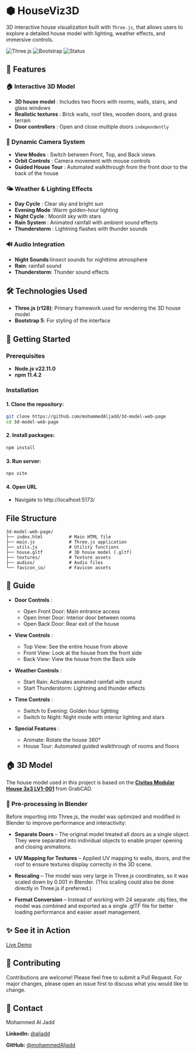 # ⬢ HouseViz3D

3D interactive house visualization built with `Three.js`, that allows users to explore a detailed house model with lighting, weather effects, and immersive controls.

![Three.js](https://img.shields.io/badge/Three.js-r179-cyan)
![Bootstrap](https://img.shields.io/badge/Bootstrap-5-green)
![Status](https://img.shields.io/badge/Status-Live%20Demo-brightgreen)



## 🌟 Features

### 🏠 Interactive 3D Model

- **3D house model** : Includes two floors with rooms, walls, stairs, and glass windows
- **Realistic textures** : Brick walls, roof tiles, wooden doors, and grass terrain
- **Door controllers** : Open and close multiple doors `independently`


### 🎥 Dynamic Camera System

- **View Modes** : Switch between Front, Top, and Back views
- **Orbit Controls** : Camera movement with mouse controls
- **Guided House Tour** : Automated walkthrough from the front door to the back of the house

### 🌤️ Weather & Lighting Effects


- **Day Cycle** : Clear sky and bright sun
- **Evening Mode** :Warm golden-hour lighting
- **Night Cycle** : Moonlit sky with stars
- **Rain System** : Animated rainfall with ambient sound effects
- **Thunderstorm** : Lightning flashes with thunder sounds

### 🔊 Audio Integration

- **Night Sounds**:Iinsect sounds for nighttime atmosphere
- **Rain**: rainfall sound
- **Thunderstorm**: Thunder sound effects

## 🛠️ Technologies Used

- **Three.js (r128)**: Primary framework used for rendering the 3D house model
- **Bootstrap 5**: For styling of the interface


## 🚀 Getting Started


### Prerequisites

 - **Node.js v22.11.0**
 - **npm 11.4.2**

### Installation


#### 1. Clone the repository:

```bash
git clone https://github.com/mohammedAljadd/3d-model-web-page
cd 3d-model-web-page
```

#### 2. Install packages:

```bash
npm install
```

#### 3. Run server:

```bash
npx vite
```

#### 4. Open URL
- Navigate to http://localhost:5173/


## File Structure

```
3d-model-web-page/
├── index.html          # Main HTML file
├── main.js             # Three.js application
├── utils.js            # Utility functions
├── house.gltf          # 3D house model (.gltf)
├── textures/           # Texture assets
├── audios/             # Audio files
└── favicon_io/         # Favicon assets
```
## 📜 Guide

- **Door Controls** :

  - Open Front Door: Main entrance access
  - Open Inner Door: Interior door between rooms
  - Open Back Door: Rear exit of the house

- **View Controls** :

  - Top View: See the entire house from above
  - Front View: Look at the house from the front side
  - Back View: View the house from the Back side

- **Weather Controls** :

  - Start Rain: Activates animated rainfall with sound
  - Start Thunderstorm: Lightning and thunder effects

- **Time Controls** :

  - Switch to Evening: Golden hour lighting
  - Switch to Night: Night mode with interior lighting and stars

- **Special Features** :

  - Animate: Rotate the house 360°
  - House Tour: Automated guided walkthrough of rooms and floors


## 🏠 3D Model

The house model used in this project is based on the [**Civitas Modular House 3x3 LV1-001**](https://grabcad.com/library/civitas-modular-house-3x3-lv1-001-1) from GrabCAD.


### 🔧 Pre-processing in Blender

Before importing into Three.js, the model was optimized and modified in Blender to improve performance and interactivity:

- **Separate Doors** – The original model treated all doors as a single object. They were separated into individual objects to enable proper opening and closing animations.

- **UV Mapping for Textures** – Applied UV mapping to walls, doors, and the roof to ensure textures display correctly in the 3D scene.

- **Rescaling** – The model was very large in Three.js coordinates, so it was scaled down by 0.001 in Blender. (This scaling could also be done directly in Three.js if preferred.)

- **Format Conversion** – Instead of working with 24 separate .obj files, the model was combined and exported as a single .glTF file for better loading performance and easier asset management.


## ✨ See it in Action

[Live Demo](https://mohammedaljadd.github.io/3d-model-web-page/)


## 🤝 Contributing

Contributions are welcome! Please feel free to submit a Pull Request. For major changes, please open an issue first to discuss what you would like to change.

## 📧 Contact

Mohammed Al Jadd


**LinkedIn:** [@aljadd](https://www.linkedin.com/in/aljadd)

**GitHub:** [@mohammedAljadd](https://github.com/mohammedAljadd)


